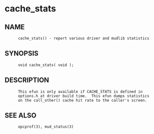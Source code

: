 # cache_stats
## NAME
          cache_stats() - report various driver and mudlib statistics

## SYNOPSIS
          void cache_stats( void );

## DESCRIPTION
          This efun is only available if CACHE_STATS is defined in
          options.h at driver build time.  This efun dumps statistics
          on the call_other() cache hit rate to the caller's screen.

## SEE ALSO
          opcprof(3), mud_status(3)
